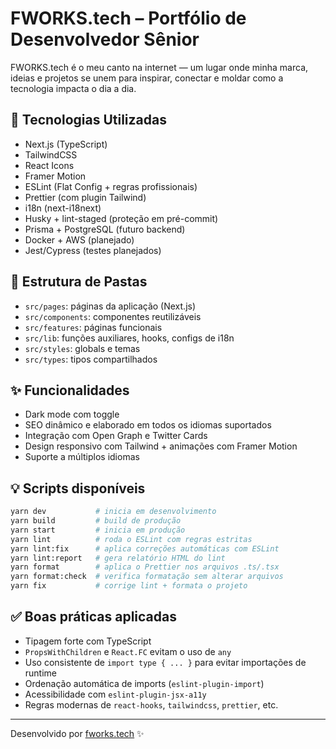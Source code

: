 # FWORKS.tech – Portfólio de Desenvolvedor Sênior

FWORKS.tech é o meu canto na internet — um lugar onde minha marca, ideias e projetos se unem para
inspirar, conectar e moldar como a tecnologia impacta o dia a dia.

## 🚀 Tecnologias Utilizadas

- Next.js (TypeScript)
- TailwindCSS
- React Icons
- Framer Motion
- ESLint (Flat Config + regras profissionais)
- Prettier (com plugin Tailwind)
- i18n (next-i18next)
- Husky + lint-staged (proteção em pré-commit)
- Prisma + PostgreSQL (futuro backend)
- Docker + AWS (planejado)
- Jest/Cypress (testes planejados)

## 🧱 Estrutura de Pastas

- `src/pages`: páginas da aplicação (Next.js)
- `src/components`: componentes reutilizáveis
- `src/features`: páginas funcionais
- `src/lib`: funções auxiliares, hooks, configs de i18n
- `src/styles`: globals e temas
- `src/types`: tipos compartilhados

## ✨ Funcionalidades

- Dark mode com toggle
- SEO dinâmico e elaborado em todos os idiomas suportados
- Integração com Open Graph e Twitter Cards
- Design responsivo com Tailwind + animações com Framer Motion
- Suporte a múltiplos idiomas

## 💡 Scripts disponíveis

```bash
yarn dev           # inicia em desenvolvimento
yarn build         # build de produção
yarn start         # inicia em produção
yarn lint          # roda o ESLint com regras estritas
yarn lint:fix      # aplica correções automáticas com ESLint
yarn lint:report   # gera relatório HTML do lint
yarn format        # aplica o Prettier nos arquivos .ts/.tsx
yarn format:check  # verifica formatação sem alterar arquivos
yarn fix           # corrige lint + formata o projeto
```

## ✅ Boas práticas aplicadas

- Tipagem forte com TypeScript
- `PropsWithChildren` e `React.FC` evitam o uso de `any`
- Uso consistente de `import type { ... }` para evitar importações de runtime
- Ordenação automática de imports (`eslint-plugin-import`)
- Acessibilidade com `eslint-plugin-jsx-a11y`
- Regras modernas de `react-hooks`, `tailwindcss`, `prettier`, etc.

---

Desenvolvido por [fworks.tech](https://fworks.tech) ✨
